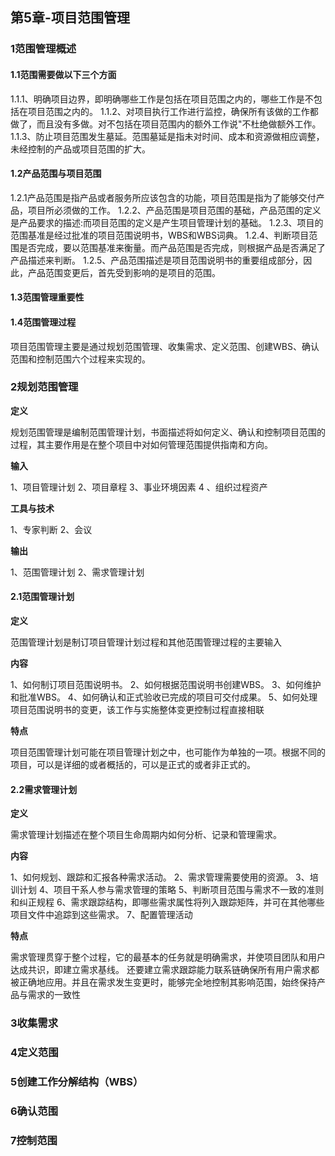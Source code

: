 ## 第5章-项目范围管理

### 1范围管理概述

#### 1.1范围需要做以下三个方面

1.1.1、明确项目边界，即明确哪些工作是包括在项目范围之内的，哪些工作是不包括在项目范围之内的。
1.1.2、对项目执行工作进行监控，确保所有该做的工作都做了，而且没有多做。对不包括在项目范围内的额外工作说"不杜绝做额外工作。
1.1.3、防止项目范围发生墓延。范围墓延是指未对时间、成本和资源做相应调整，未经控制的产品或项目范围的扩大。

#### 1.2产品范围与项目范围

1.2.1产品范围是指产品或者服务所应该包含的功能，项目范围是指为了能够交付产品，项目所必须做的工作。
1.2.2、产品范围是项目范围的基础，产品范围的定义是产品要求的描述:而项目范围的定义是产生项目管理计划的基础。
1.2.3、项目的范围基准是经过批准的项目范围说明书，WBS和WBS词典。 
1.2.4、判断项目范围是否完成，要以范围基准来衡量。而产品范围是否完成，则根据产品是否满足了产品描述来判断。
1.2.5、产品范围描述是项目范围说明书的重要组成部分，因此，产品范围变更后，首先受到影响的是项目的范围。

#### 1.3范围管理重要性

#### 1.4范围管理过程

项目范围管理主要是通过规划范围管理、收集需求、定义范围、创建WBS、确认范围和控制范围六个过程来实现的。

### 2规划范围管理

**定义**

规划范围管理是编制范围管理计划，书面描述将如何定义、确认和控制项目范围的过程，其主要作用是在整个项目中对如何管理范围提供指南和方向。

**输入**

1、项目管理计划
2、项目章程
3、事业环境因素
4 、组织过程资产

**工具与技术**

1、专家判断
2、会议

**输出**

1、范围管理计划
2、需求管理计划

#### 2.1范围管理计划

**定义**

范围管理计划是制订项目管理计划过程和其他范围管理过程的主要输入

**内容**

1、如何制订项目范围说明书。
2、如何根据范围说明书创建WBS。
3、如何维护和批准WBS。
4、如何确认和正式验收已完成的项目可交付成果。
5、如何处理项目范围说明书的变更，该工作与实施整体变更控制过程直接相联

**特点**

项目范围管理计划可能在项目管理计划之中，也可能作为单独的一项。根据不同的项目，可以是详细的或者概括的，可以是正式的或者非正式的。

#### 2.2需求管理计划

**定义**

需求管理计划描述在整个项目生命周期内如何分析、记录和管理需求。

**内容**

1、如何规划、跟踪和汇报各种需求活动。
2、需求管理需要使用的资源。
3、培训计划
4、项目干系人参与需求管理的策略
5、判断项目范围与需求不一致的准则和纠正规程
6、需求跟踪结构，即哪些需求属性将列入跟踪矩阵，并可在其他哪些项目文件中追踪到这些需求。
7、配置管理活动

**特点**

需求管理贯穿于整个过程，它的最基本的任务就是明确需求，并使项目团队和用户达成共识，即建立需求基线。
还要建立需求跟踪能力联系链确保所有用户需求都被正确地应用。并且在需求发生变更时，能够完全地控制其影响范围，始终保持产品与需求的一致性

### 3收集需求

### 4定义范围

### 5创建工作分解结构（WBS）

### 6确认范围

### 7控制范围

